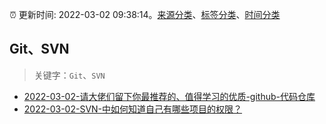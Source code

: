:alarm_clock: 更新时间: 2022-03-02 09:38:14。[来源分类](../README.md)、[标签分类](../TAGS.md)、[时间分类](../TIMELINE.md)

## Git、SVN


> 关键字：`Git`、`SVN`



- [2022-03-02-请大佬们留下你最推荐的、值得学习的优质-github-代码仓库](https://www.v2ex.com/t/837496) 
- [2022-03-02-SVN-中如何知道自己有哪些项目的权限？](https://www.v2ex.com/t/837485) 